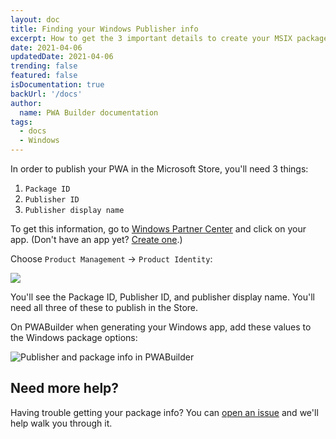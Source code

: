 ```yaml
---
layout: doc
title: Finding your Windows Publisher info
excerpt: How to get the 3 important details to create your MSIX package
date: 2021-04-06
updatedDate: 2021-04-06
trending: false
featured: false
isDocumentation: true
backUrl: '/docs'
author:
  name: PWA Builder documentation
tags:
  - docs
  - Windows
---
```


In order to publish your PWA in the Microsoft Store, you'll need 3 things:

1. `Package ID`
2. `Publisher ID`
3. `Publisher display name`

To get this information, go to [Windows Partner Center](https://partner.microsoft.com/dashboard) and click on your app. (Don't have an app yet? [Create one](/publish-new-app.md).)

Choose `Product Management` -> `Product Identity`:

<img src="/docs/windows/finding-publisher-info/required-data-from-partner-center.png" />

You'll see the Package ID, Publisher ID, and publisher display name. You'll need all three of these to publish in the Store.

On PWABuilder when generating your Windows app, add these values to the Windows package options:

<img alt="Publisher and package info in PWABuilder" src="/docs/windows/finding-publisher-info/required-data-in-pwabuilder.png" /> 

## Need more help?

Having trouble getting your package info? You can [open an issue](https://github.com/pwa-builder/pwabuilder/issues) and we'll help walk you through it.